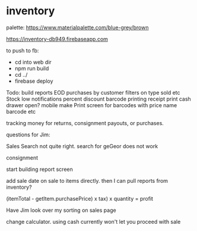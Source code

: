# inventory

palette: https://www.materialpalette.com/blue-grey/brown

https://inventory-db949.firebaseapp.com

to push to fb:
- cd into web dir
- npm run build
- cd ../
- firebase deploy


Todo:
    build reports
        EOD
        purchases by customer
        filters on type sold etc
        Stock low notifications
    percent discount
    barcode printing
    receipt print
    cash drawer open?
    mobile
    make Print screen for barcodes with price name barcode etc

tracking money for returns, consignment payouts, or purchases.

questions for Jim:

Sales Search not quite right.  search for geGeor does not work


 consignment

start building report screen

add sale date on sale to items directly.  then I can pull reports from inventory?


(itemTotal - getItem.purchasePrice) x tax) x quantity = profit


Have Jim look over my sorting on sales page

change calculator.  using cash currently won't let you proceed with sale

